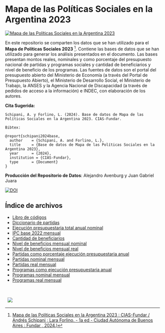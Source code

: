 # Mapa de las Políticas Sociales en la Argentina 2023

[![Mapa de las Políticas Sociales en la Argentina 2023](https://fund.ar/wp-content/uploads/2024/05/Portada_web_Mapa-CIAS.png)](https://fund.ar/publicacion/mapa-politicas-sociales-2023/)

En este repositorio se comparten los datos que se han utilizado para el **Mapa de Políticas Sociales 2023** [^1]. Contiene las bases de datos que se han utilizado para generar los análisis presentados en el documento. Las bases presentan montos reales, nominales y como porcentaje del presupuesto nacional de partidas y programas sociales y cantidad de beneficiarios y nivel de beneficio de los programas. Las fuentes de datos son el portal del presupuesto abierto del Ministerio de Economía (a través del Portal de Presupuesto Abierto), el Ministerio de Desarrollo Social, el Ministerio de Trabajo, la ANSES y la Agencia Nacional de Discapacidad (a través de pedidos de acceso a la información) e INDEC, con elaboración de los autores.


[^1]: [Mapa de las Políticas Sociales en la Argentina 2023 : CIAS-Fundar / Andrés Schipani ; Lara Forlino. - 1a ed - Ciudad Autónoma de Buenos Aires : Fundar , 2024.)](https://fund.ar/publicacion/mapa-politicas-sociales-2023/)





**Cita Sugerida:**
```
Schipani, A. y Forlino, L. (2024). Base de datos de Mapa de las Políticas Sociales en la Argentina 2023. CIAS-Fundar.

Bibtex:

@report{schipani2024base,
  author    = {Schipani, A. and Forlino, L.},
  title     = {Base de datos de Mapa de las Políticas Sociales en la Argentina 2023},
  year      = {2024},
  institution = {CIAS-Fundar},
  type      = {Document}
}

```

**Producción del Repositorio de Datos**: Alejandro Avenburg y Juan Gabriel Juara 

[![DOI](https://zenodo.org/badge/DOI/10.5281/zenodo.11206168.svg)](https://doi.org/10.5281/zenodo.11206168) 

## Índice de archivos

- [Libro de códigos](https://github.com/datos-Fundar/mapa_politicas_sociales/blob/main/libro_de_codigos.pdf)
- [Diccionario de partidas](https://github.com/datos-Fundar/mapa_politicas_sociales/blob/main/diccionario_partidas.csv)
- [Ejecución presupuestaria total anual nominal](https://github.com/datos-Fundar/mapa_politicas_sociales/blob/main/ejecucion_presupuestaria_total_anual_nominal.csv)
- [IPC base 2022 mensual](https://github.com/datos-Fundar/mapa_politicas_sociales/blob/main/ipc_base2022_mensual.csv)
- [Cantidad de beneficiarios](https://github.com/datos-Fundar/mapa_politicas_sociales/blob/main/cantidad_de_beneficiarios.csv)
- [Nivel de beneficios mensual nominal](https://github.com/datos-Fundar/mapa_politicas_sociales/blob/main/nivel_beneficio_nominal_mensual.csv)
- [Nivel de beneficios mensual real](https://github.com/datos-Fundar/mapa_politicas_sociales/blob/main/nivel_beneficio_real_mensual.csv)
- [Partidas como porcentaje ejecución presupuestaria anual](https://github.com/datos-Fundar/mapa_politicas_sociales/blob/main/partidas_como_porcentaje_ejecucion_presupuestaria_anual.csv)
- [Partidas nominal mensual](https://github.com/datos-Fundar/mapa_politicas_sociales/blob/main/partidas_nominal_mensual.csv)
- [Partidas real mensual](https://github.com/datos-Fundar/mapa_politicas_sociales/blob/main/partidas_real_mensual.csv)
- [Programas como ejecución presupuestaria anual ](https://github.com/datos-Fundar/mapa_politicas_sociales/blob/main/programas_como_porcentaje_ejecucion_presupuestaria_anual.csv)
- [Programas nominal mensual](https://github.com/datos-Fundar/mapa_politicas_sociales/blob/main/programas_nominal_mensual.csv)
- [Programas real mensual](https://github.com/datos-Fundar/mapa_politicas_sociales/blob/main/programas_real_mensual.csv)


[^1]: [Mapa de las Políticas Sociales en la Argentina 2023 : CIAS-Fundar / Andrés Schipani ; Lara Forlino. - 1a ed - Ciudad Autónoma de Buenos Aires : Fundar , 2024.)](https://fund.ar/publicacion/mapa-politicas-sociales-2023/)


<div>&nbsp;</div>
<div>&nbsp;</div>
<div>
  &nbsp;
  <a href="https://fund.ar">
  <picture>
    <source media="(prefers-color-scheme: dark)" srcset="https://github.com/datos-Fundar/fundartools/assets/86327859/6ef27bf9-141f-4537-9d78-e16b80196959">
    <source media="(prefers-color-scheme: light)" srcset="https://github.com/datos-Fundar/fundartools/assets/86327859/aa8e7c72-4fad-403a-a8b9-739724b4c533">
    <img src="fund.ar"></img>
  </picture>
</a>

</div>
